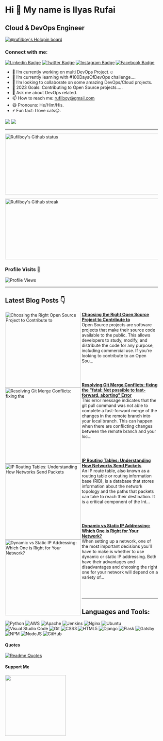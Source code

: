 Hi 👋 My name is Ilyas Rufai
===============================

Cloud & DevOps Engineer
-----------------------------
[![@rufilboy's Holopin board](https://holopin.io/api/user/board?user=rufilboy)](https://holopin.io/@rufilboy)
<!-- ![rufilboy](https://raw.githubusercontent.com/abhisheknaiidu/abhisheknaiidu/master/code.gif) -->

### Connect with me:
[![Linkedin Badge](https://img.shields.io/badge/-Ilyas_Rufai-blue?style=flat&logo=Linkedin&logoColor=white&link=https://www.linkedin.com/in/rufilboy/)](https://www.linkedin.com/in/rufilboy/)
[![Twitter Badge](https://img.shields.io/badge/-@rufilboy-1ca0f1?style=flat&labelColor=1ca0f1&logo=twitter&logoColor=white&link=https://twitter.com/rufilboy)](https://twitter.com/rufilboy)
[![Instagram Badge](https://img.shields.io/badge/-@rufilboy-purple?style=flat&logo=instagram&logoColor=white&link=https://instagram.com/rufilboy/)](https://instagram.com/rufilboy)
[![Facebook Badge](https://img.shields.io/badge/-Ilyas_Rufai-blue?style=flat&logo=facebook&logoColor=white&link=https://facebook.com/ilyas.rufai.5/)](https://facebook.com/rufilboy)

- 🔭 I’m currently working on multi DevOps Project.☺️
- 🌱 I’m currently learning with #100DaysOfDevOps challenge....
- 👯 I’m looking to collaborate on some amazing DevOps/Cloud projects.
- :goal_net: 2023 Goals: Contributing to Open Source projects.....
- 💬 Ask me about DevOps related.
- 📫 How to reach me: rufilboy@gmail.com
- 😄 Pronouns: He/Him/His.
- ⚡ Fun fact: I love cats:relieved:.


<a href="https://www.twitter.com/rufilboy" target="_blank" rel="noreferrer"><img src="https://img.shields.io/twitter/follow/rufilboy?logo=twitter&style=for-the-badge&color=0891b2&labelColor=1c1917" /></a>
<a href="https://www.github.com/rufilboy" target="_blank" rel="noreferrer"><img
src="https://img.shields.io/github/followers/rufilboy?logo=github&style=for-the-badge&color=0891b2&labelColor=1c1917" /></a>
                  

-----------------------------
<!-- - <a align="right" href="https://app.daily.dev/rufilboy"><img src="https://api.daily.dev/devcards/e4e53764a8fc4591ae7d29e3900cfd5a.png?r=ktb" width="400" alt="Ilyas Rufai's Dev Card"/></a> -->

<!-- -[![ilyas wakatime stats](https://github-readme-stats.vercel.app/api/wakatime?username=rufilboy)](https://github.com/rufilboy/github-readme-stats) -  -->

<!---My Gitub Status--->
<a><img height=200 width=800 align="centre" src="https://github-readme-stats.vercel.app/api?username=rufilboy&theme=synthwave&show_icons=true&count_private=true" alt="Rufilboy's Github status" />

<!---TopLanguages--->
<!-- <img height=170 width=350 align="right" src="https://github-readme-stats.vercel.app/api/top-langs/?username=rufilboy&langs_count=7&layout=compact&theme=dark" alt="Rufilboy's Language stats" /> -->


<!---My Github Streak--->
<img height=200 width=800 align="center" src="https://github-readme-streak-stats.herokuapp.com/?user=rufilboy&theme=highcontrast" alt="Rufilboy's Github streak" />
</a>

<!-- [![Ashutosh's github activity graph](https://activity-graph.herokuapp.com/graph?username=rufilboy&theme=dracula)](https://github.com/ashutosh00710/github-readme-activity-graph) -->

<!-- test -->
<!-- <img height=200 width=200 src="https://github-readme-streak-stats.herokuapp.com/?user=rufilboy&theme=highcontrast" alt="Rufilboy's Github streak" />
</a> -->

### Profile Visits :see_no_evil:
![Profile Views](https://visitor-badge.glitch.me/badge?page_id=rufilboy.visitor-badge)

-----------------------------------------------------

## Latest Blog Posts 👇
<!-- HASHNODE_BLOG:START -->
<p align="left">
<a href="https://rufilboy.hashnode.dev//choosing-the-right-open-source-project-to-contribute-to" title="Choosing the Right Open Source Project to Contribute to"><img src="https://cdn.hashnode.com/res/hashnode/image/upload/v1681643268224/086ac4ca-069b-4e6f-b65d-95962d133b74.png" alt="Choosing the Right Open Source Project to Contribute to" width="250px" align="left" /></a>
<a href="https://rufilboy.hashnode.dev//choosing-the-right-open-source-project-to-contribute-to" title="Choosing the Right Open Source Project to Contribute to"><strong>Choosing the Right Open Source Project to Contribute to</strong></a>
<br/> Open Source projects are software projects that make their source code available to the public. This allows developers to study, modify, and distribute the code for any purpose, including commercial use. If you're looking to contribute to an Open Sou... </p> <br/> <br/>
<p align="left">
<a href="https://rufilboy.hashnode.dev//resolving-git-merge-conflicts-fixing-the-fatal-not-possible-to-fast-forward-aborting-error" title="Resolving Git Merge Conflicts: fixing the "fatal: Not possible to fast-forward, aborting" Error"><img src="https://cdn.hashnode.com/res/hashnode/image/upload/v1681482483253/3ed20915-ee47-4272-afa6-4cac23a74515.png" alt="Resolving Git Merge Conflicts: fixing the "fatal: Not possible to fast-forward, aborting" Error" width="250px" align="left" /></a>
<a href="https://rufilboy.hashnode.dev//resolving-git-merge-conflicts-fixing-the-fatal-not-possible-to-fast-forward-aborting-error" title="Resolving Git Merge Conflicts: fixing the "fatal: Not possible to fast-forward, aborting" Error"><strong>Resolving Git Merge Conflicts: fixing the "fatal: Not possible to fast-forward, aborting" Error</strong></a>
<br/> This error message indicates that the git pull command was not able to complete a fast-forward merge of the changes in the remote branch into your local branch.
This can happen when there are conflicting changes between the remote branch and your loc... </p> <br/> <br/>
<p align="left">
<a href="https://rufilboy.hashnode.dev//ip-routing-tables-understanding-how-networks-send-packets" title="IP Routing Tables: Understanding How Networks Send Packets"><img src="https://cdn.hashnode.com/res/hashnode/image/upload/v1681397670527/2619663a-7ef4-4986-be3a-9ce1559f97b2.png" alt="IP Routing Tables: Understanding How Networks Send Packets" width="250px" align="left" /></a>
<a href="https://rufilboy.hashnode.dev//ip-routing-tables-understanding-how-networks-send-packets" title="IP Routing Tables: Understanding How Networks Send Packets"><strong>IP Routing Tables: Understanding How Networks Send Packets</strong></a>
<br/> An IP route table, also known as a routing table or routing information base (RIB), is a database that stores information about the network topology and the paths that packets can take to reach their destination. It is a critical component of the Int... </p> <br/> <br/>
<p align="left">
<a href="https://rufilboy.hashnode.dev//dynamic-vs-static-ip-addressing-which-one-is-right-for-your-network" title="Dynamic vs Static IP Addressing: Which One is Right for Your Network?"><img src="https://cdn.hashnode.com/res/hashnode/image/upload/v1681402147848/f8b1220e-df7c-4c25-9b61-bbb9d41c9b84.png" alt="Dynamic vs Static IP Addressing: Which One is Right for Your Network?" width="250px" align="left" /></a>
<a href="https://rufilboy.hashnode.dev//dynamic-vs-static-ip-addressing-which-one-is-right-for-your-network" title="Dynamic vs Static IP Addressing: Which One is Right for Your Network?"><strong>Dynamic vs Static IP Addressing: Which One is Right for Your Network?</strong></a>
<br/> When setting up a network, one of the most important decisions you'll have to make is whether to use dynamic or static IP addressing. Both have their advantages and disadvantages and choosing the right one for your network will depend on a variety of... </p> <br/> <br/>
<!-- HASHNODE_BLOG:END -->

-----------------------------------------------------

## Languages and Tools:

![Python](https://img.shields.io/badge/python-3670A0?style=for-the-badge&logo=python&logoColor=ffdd54)
![AWS](https://img.shields.io/badge/AWS-%23FF9900.svg?style=for-the-badge&logo=amazon-aws&logoColor=white)
![Apache](https://img.shields.io/badge/apache-%23D42029.svg?style=for-the-badge&logo=apache&logoColor=white)
![Jenkins](https://img.shields.io/badge/jenkins-%232C5263.svg?style=for-the-badge&logo=jenkins&logoColor=white)
![Nginx](https://img.shields.io/badge/nginx-%23009639.svg?style=for-the-badge&logo=nginx&logoColor=white)
![Ubuntu](https://img.shields.io/badge/Ubuntu-E95420?style=for-the-badge&logo=ubuntu&logoColor=white)
![Visual Studio Code](https://img.shields.io/badge/Visual%20Studio%20Code-0078d7.svg?style=for-the-badge&logo=visual-studio-code&logoColor=white)          ![Git](https://img.shields.io/badge/git-%23F05033.svg?style=for-the-badge&logo=git&logoColor=white)
![CSS3](https://img.shields.io/badge/css3-%231572B6.svg?style=for-the-badge&logo=css3&logoColor=white)
![HTML5](https://img.shields.io/badge/html5-%23E34F26.svg?style=for-the-badge&logo=html5&logoColor=white)
![Django](https://img.shields.io/badge/django-%23092E20.svg?style=for-the-badge&logo=django&logoColor=white)
![Flask](https://img.shields.io/badge/flask-%23000.svg?style=for-the-badge&logo=flask&logoColor=white)
![Gatsby](https://img.shields.io/badge/Gatsby-%23663399.svg?style=for-the-badge&logo=gatsby&logoColor=white)
![NPM](https://img.shields.io/badge/NPM-%23000000.svg?style=for-the-badge&logo=npm&logoColor=white)
![NodeJS](https://img.shields.io/badge/node.js-6DA55F?style=for-the-badge&logo=node.js&logoColor=white)
![GitHub](https://img.shields.io/badge/github-%23121011.svg?style=for-the-badge&logo=github&logoColor=white)

#### Quotes
[![Readme Quotes](https://quotes-github-readme.vercel.app/api?type=horizontal&theme=dark)](https://github.com/piyushsuthar/github-readme-quotes)

#### Support Me
<a href="https://www.buymeacoffee.com/rufilboy"><img src="https://cdn.buymeacoffee.com/buttons/v2/default-yellow.png" width="200" /></a>
